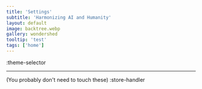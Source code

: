 ```yaml
---
title: 'Settings'
subtitle: 'Harmonizing AI and Humanity'
layout: default
image: backtree.webp
gallery: wondershed
tooltip: 'test'
tags: ['home']
---
```


:theme-selector

---

(You probably don't need to touch these)
:store-handler

